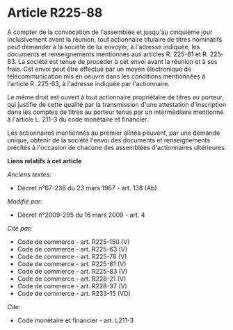 # Article R225-88

A compter de la convocation de l'assemblée et jusqu'au cinquième jour inclusivement avant la réunion, tout actionnaire
titulaire de titres nominatifs peut demander à la société de lui envoyer, à l'adresse indiquée, les documents et
renseignements mentionnés aux articles R. 225-81 et R. 225-83. La société est tenue de procéder à cet envoi avant la réunion
et à ses frais. Cet envoi peut être effectué par un moyen électronique de télécommunication mis en oeuvre dans les conditions
mentionnées à l'article R. 225-63, à l'adresse indiquée par l'actionnaire. 

Le même droit est ouvert à tout actionnaire propriétaire de titres au porteur, qui justifie de cette qualité par la
transmission d'une attestation d'inscription dans les comptes de titres au porteur tenus par un intermédiaire mentionné à
l'article L. 211-3 du code monétaire et financier. 

Les actionnaires mentionnés au premier alinéa peuvent, par une demande unique, obtenir de la société l'envoi des documents et
renseignements précités à l'occasion de chacune des assemblées d'actionnaires ultérieures.

**Liens relatifs à cet article**

_Anciens textes_:

  - Décret n°67-236 du 23 mars 1967 - art. 138 (Ab)

_Modifié par_:

  - Décret n°2009-295 du 16 mars 2009 - art. 4

_Cité par_:

  - Code de commerce - art. R225-150 (V)
  - Code de commerce - art. R225-63 (V)
  - Code de commerce - art. R225-76 (V)
  - Code de commerce - art. R225-81 (V)
  - Code de commerce - art. R225-83 (V)
  - Code de commerce - art. R228-21 (V)
  - Code de commerce - art. R228-37 (V)
  - Code de commerce - art. R233-15 (VD)

_Cite_:

  - Code monétaire et financier - art. L211-3
